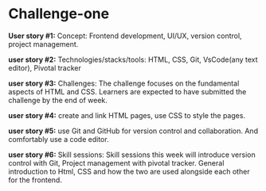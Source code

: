 # Challenge-one

**User story #1:** Concept: Frontend development, UI/UX, version control, project management.

**user story #2:** Technologies/stacks/tools: HTML, CSS, Git, VsCode(any text editor), Pivotal tracker

**user story #3:** Challenges: The challenge focuses on the fundamental aspects of HTML and CSS. Learners are expected to have submitted the challenge by the end of week.

**user story #4:** create and link HTML pages, use CSS to style the pages. 

**user story #5:** use Git and GitHub for version control and collaboration. And comfortably use a code editor.

**user story #6:** Skill sessions: Skill sessions this week will introduce version control with Git, Project management with pivotal tracker. General introduction to Html, CSS and how the two are used alongside each other for the frontend.  
